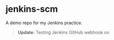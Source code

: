 # jenkins‑scm
A demo repo for my Jenkins practice.

> **Update:** Testing Jenkins GitHub webhook on <DATE>
